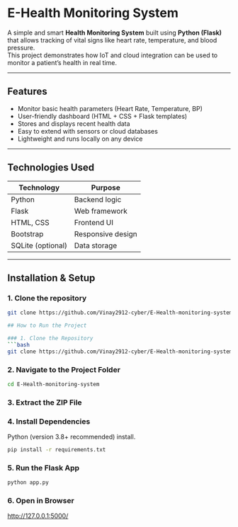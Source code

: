 #  E-Health Monitoring System

A simple and smart **Health Monitoring System** built using **Python (Flask)** that allows tracking of vital signs like heart rate, temperature, and blood pressure.  
This project demonstrates how IoT and cloud integration can be used to monitor a patient’s health in real time.

---

##  Features

- Monitor basic health parameters (Heart Rate, Temperature, BP)
- User-friendly dashboard (HTML + CSS + Flask templates)
- Stores and displays recent health data
- Easy to extend with sensors or cloud databases
- Lightweight and runs locally on any device

---

##  Technologies Used

| Technology | Purpose |
|-------------|----------|
| Python | Backend logic |
| Flask | Web framework |
| HTML, CSS | Frontend UI |
| Bootstrap | Responsive design |
| SQLite (optional) | Data storage |

---

##  Installation & Setup

### 1. Clone the repository
```bash
git clone https://github.com/Vinay2912-cyber/E-Health-monitoring-system.git

## How to Run the Project

### 1. Clone the Repository
```bash
git clone https://github.com/Vinay2912-cyber/E-Health-monitoring-system.git
```

### 2. Navigate to the Project Folder
```bash
cd E-Health-monitoring-system
```

### 3. Extract the ZIP File

### 4. Install Dependencies
Python (version 3.8+ recommended) install.

```bash
pip install -r requirements.txt
```

### 5. Run the Flask App
```bash
python app.py
```

### 6. Open in Browser
http://127.0.0.1:5000/
